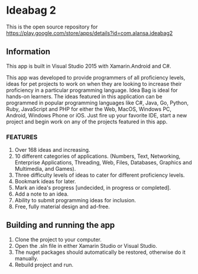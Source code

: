 # Ideabag 2
This is the open source repository for https://play.google.com/store/apps/details?id=com.alansa.ideabag2

## Information

This app is built in Visual Studio 2015 with Xamarin.Android and C#.

This app was developed to provide programmers of all proficiency levels, ideas for pet projects to work on when they are looking to increase their proficiency in a particular programming language. Idea Bag is ideal for hands-on learners. The ideas featured in this application can be programmed in popular programming languages like C#, Java, Go, Python, Ruby, JavaScript and PHP for either the Web, MacOS, Windows PC, Android, Windows Phone or iOS. Just fire up your favorite IDE, start a new project and begin work on any of the projects featured in this app.

### FEATURES
1. Over 168 ideas and increasing.
2. 10 different categories of applications. (Numbers, Text, Networking, Enterprise Applications, Threading, Web, Files, Databases, Graphics and Multimedia, and Games).
3. Three difficulty levels of ideas to cater for different proficiency levels. 
4. Bookmark ideas for later.
5. Mark an idea's progress [undecided, in progress or completed].
6. Add a note to an idea.
7. Ability to submit programming ideas for inclusion.
8. Free, fully material design and ad-free.

## Building and running the app

1. Clone the project to your computer.
2. Open the .sln file in either Xamarin Studio or Visual Studio.
3. The nuget packages should automatically be restored, otherwise do it manually.
4. Rebuild project and run.
